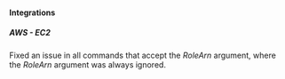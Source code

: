 
#### Integrations

##### AWS - EC2

Fixed an issue in all commands that accept the *RoleArn* argument, where the *RoleArn* argument was always ignored.
